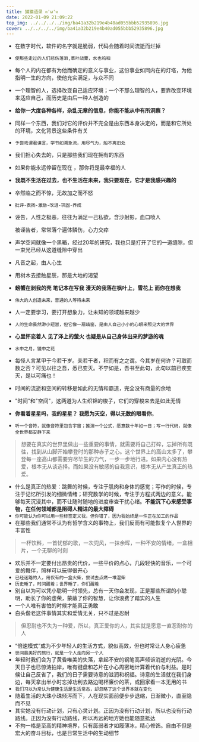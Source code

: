```yaml
---
title: 猫猫语录 ฅ'ω'ฅ
date: 2022-01-09 21:09:22
top_img: ../../../../img/ba41a32b219e4b40ad055bbb52935896.jpg
cover: ../../../../img/ba41a32b219e4b40ad055bbb52935896.jpg
---
```

- 在数字时代，软件的名字就是脆弱，代码会随着时间流逝而烂掉
- `使那些走过的人们悲伤落泪,草叶战粟，水也呜咽`
- 每个人的内在都有为他而确定的意义与事业，这份事业如同内在的灯塔，为他指明一生的方向，使他充实满足，与众不同
- 一个理智的人，选择改变自己适应环境；一个不那么理智的人，要靠改变环境来适应自己，而历史是由后一种人创造的
- **给你一大度各种各样，杂乱无章的信息，你能不能从中有所洞察？**
- 同样一个东西，我们对它的评价并不完全是由东西本身决定的，而是和它所处的环境，文化背景这些条件有关
- `予尝戏谓君谟言，学书如溯急流，用尽气力，船不离旧处`
- 我们担心失去的，只是那些我们现在拥有的东西
- 如果你能永远停留在现在 ，那你将是最幸福的人
- **我既不生活在过去，也不生活在未来，我只要现在，它才是我感兴趣的**
- 卒然临之而不惊，无故加之而不怒
- `批评-表扬-激励-改进-巩固-养成`
- 诬告，人性之极恶，往往为满足一己私欲，含沙射影，血口喷人

    被诬告者，常常落个遍体鳞伤，心力交瘁
- 声学空间就像一个黑箱，经过20年的研究，我也只是打开了它的一道缝隙，但一束光已经从这道缝隙中穿出
- 凡音之起，由人心生
- 用树木去接触星辰，那是大地的渴望
- **螃蟹在剥我的壳**
    **笔记本在写我**
    **漫天的我落在枫叶上，雪花上**
    **而你在想我**
- `伟大的人创造未来，普通的人等待未来`
- 人一定要学习，要打开想象力，让未知的领域越来越少
- `人的生命虽然渺小短暂，但它像一扇晴窗，是由人自己小小的心眼来照见大的世界`
- **心里怀恋着人**
    **见了泽上的萤火**
    **也疑是从自己身体出来的梦游的魂**
- `水中之月，镜中之花`
- 每怪人言某甲于今若干岁。夫若干者，积而有之之谓。今其岁在何许？可取而数之否？可见以往之吾，悉已变灭。不宁如是，吾书至此句，此句以前已疾变灭，是以可痛也！
- 时间的流逝和空间的转移是如此的无情和霸道，完全没有商量的余地
- "时间"和"空间"，这两道为人生织锦的梭子，它们的穿梭来去是如此无情
- **你看着星星吗，我的星星？**
    **我愿为天空，得以无数的眼看你**。
- `听一个音符，就像音符里包含宇宙；推演一个公式，愿意数十年如一日；写一行代码，就像全世界都安静下来`
> 想要在真实的世界里做出一些重要的事情，就需要将自己打碎，忘掉所有既往，找到从山脚开始攀登时的那种赤子之心。这个世界上的高山太多了，攀登每一座高山都需要穷尽毕生的力气，一步一步地行进。如果内心没有热爱，根本无从谈选择。而如果没有敏感的自我意识，根本无从产生真正的热爱。
- 什么是真正的热爱：跳舞的时候，专注于肌肉和身体的感觉；写作的时候，专注于记忆所引发的细微情绪；研究数学的时候，专注于方程式两边的意义。能够每天沉浸其中，而不让随时随地的进度审查干扰心绪。**不能沉下心来感受事物，在任何领域都是阻碍人精进的最大障碍**
- `你可能认为你可以用一些标签定义我，但你错了，因为我始终是一件正在加工的作品`
- 在那些我们通常不认为有哲学含义的事物上，我们反而有可能恢复个人世界的丰富性
> 一杯饮料，一首忧郁的歌，一次兜风，一抹余晖，一种不安的情绪，一盒相片，一个无聊的时刻
- 欢乐并不一定要付出昂贵的代价，一些平价的点心，几段轻快的音乐，一个可爱的舞伴，照样可以玩得很开心
- `已经迷路的人，用仅有的一盒火柴，尝试去点燃一堆湿柴`
- `历史睡了，时间醒着；世界睡了，你们醒着`
- 别自以为可以凭小聪明一时领先，总有一天你会发现，正是那些所谓的小聪明，助长了你的虚荣，蒙蔽了你的智慧，让你浪费了踏实的人生
- 一个人唯有害怕的时候才能真正勇敢
- 白头偕老这件事情其实和爱情无关，只不过是忍耐
> 但忍耐也不失为一种爱，所以，真正爱你的人，其实就是愿意一直忍耐你的人
- “倍速模式”成为不少年轻人的生活方式，貌似高效，但也时常让人身心疲惫
- `世间最美好的旅行，就是一个人走向另一个人`
- 年轻时我们会为了黄昏唯美的失落，拿起不安的钢笔高声倾诉消逝的光阴。今天日子也已惊涛拍岸，唯有键盘和芯片在小心周密地计算着代价与利益。是时候让自己反省了，我们的日子需要诗意的滋润和祝福。诗意的生活就在我们身边，每天拿出半小时忘掉功利去路边喝杯廉价的茶，或回家看一本无用的书
- `我们习以为常认为健康生活是生活常态，却忽略了这个世界本就在变化`
- 随着生活的大珠小珠倾泻而下，人在现实面前便步步退缩，日渐微小，直至隐而不见
- 其实她没有行动计划，只有心灵计划。正因为没有行动计划，所以也没有行动路线。正因为没有行动路线，所以再远的地方她也能随意抵达
- 不拘一格是至高的精神境界，只有孱弱者才如履薄冰，精心修饰。自由不但是宏大的奋斗目标，也是日常生活中的生动细节